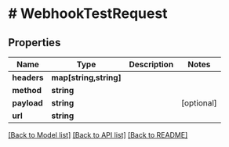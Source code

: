# # WebhookTestRequest

## Properties

Name | Type | Description | Notes
------------ | ------------- | ------------- | -------------
**headers** | **map[string,string]** |  | 
**method** | **string** |  | 
**payload** | **string** |  | [optional] 
**url** | **string** |  | 

[[Back to Model list]](../../README#documentation-for-models) [[Back to API list]](../../README#documentation-for-api-endpoints) [[Back to README]](../../README)


